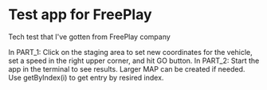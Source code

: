 # Test app for FreePlay

Tech test that I've gotten from FreePlay company

In PART_1: Click on the staging area to set new coordinates for the vehicle, set a speed in the right upper corner, and hit GO button.
In PART_2: Start the app in the terminal to see results. Larger MAP can be created if needed. Use getByIndex(i) to get entry by resired index.
